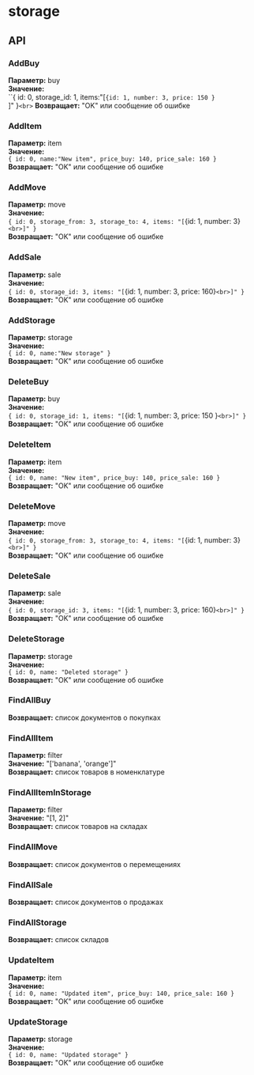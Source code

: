 # storage

## API

### AddBuy
__Параметр:__ buy <br>
__Значение:__ <br>
``{
	id: 0,
	storage_id: 1,
	items:"[`{id: 1, number: 3, price: 150 }`<br>]"
}`<br>`
__Возвращает:__ "OK" или сообщение об ошибке <br>

### AddItem
__Параметр:__ item <br>
__Значение:__ <br>
`{
	id: 0,
	name:"New item",
	price_buy: 140,
	price_sale: 160
}`<br>
__Возвращает:__ "OK" или сообщение об ошибке <br>

### AddMove
__Параметр:__ move <br>
__Значение:__ <br>
`{
	id: 0,
	storage_from: 3,
	storage_to: 4,
	items: "[`{id: 1, number: 3}`<br>]"
}`<br>
__Возвращает:__ "OK" или сообщение об ошибке <br>

### AddSale
__Параметр:__ sale <br>
__Значение:__ <br>
`{
	id: 0,
	storage_id: 3,
	items: "[`{id: 1, number: 3, price: 160}`<br>]"
}`<br>
__Возвращает:__ "OK" или сообщение об ошибке <br>

### AddStorage
__Параметр:__ storage <br>
__Значение:__ <br>
`{
	id: 0,
	name:"New storage"
}`<br>
__Возвращает:__ "OK" или сообщение об ошибке <br>

### DeleteBuy
__Параметр:__ buy <br>
__Значение:__ <br>
`{
	id: 0,
	storage_id: 1,
	items: "[`{id: 1, number: 3, price: 150 }`<br>]"
}`<br>
__Возвращает:__ "OK" или сообщение об ошибке <br>

### DeleteItem
__Параметр:__ item <br>
__Значение:__ <br>
`{
	id: 0,
	name: "New item",
	price_buy: 140,
	price_sale: 160
}`<br>
__Возвращает:__ "OK" или сообщение об ошибке <br>

### DeleteMove
__Параметр:__ move <br>
__Значение:__ <br>
`{
	id: 0,
	storage_from: 3,
	storage_to: 4,
	items: "[`{id: 1, number: 3}`<br>]"
}`<br>
__Возвращает:__ "OK" или сообщение об ошибке <br>

### DeleteSale
__Параметр:__ sale <br>
__Значение:__ <br>
`{
	id: 0,
	storage_id: 3,
	items: "[`{id: 1, number: 3, price: 160}`<br>]"
}`<br>
__Возвращает:__ "OK" или сообщение об ошибке <br>

### DeleteStorage
__Параметр:__ storage <br>
__Значение:__ <br>
`{
	id: 0,
	name: "Deleted storage"
}`<br>
__Возвращает:__ "OK" или сообщение об ошибке <br>

### FindAllBuy
__Возвращает:__ список документов о покупках <br>

### FindAllItem
__Параметр:__ filter <br>
__Значение:__ "['banana', 'orange']" <br>
__Возвращает:__ список товаров в номенклатуре <br>

### FindAllItemInStorage
__Параметр:__ filter <br>
__Значение:__ "[1, 2]" <br>
__Возвращает:__ список товаров на складах <br>

### FindAllMove
__Возвращает:__ список документов о перемещениях <br>

### FindAllSale
__Возвращает:__ список документов о продажах <br>

### FindAllStorage
__Возвращает:__ список складов <br>

### UpdateItem
__Параметр:__ item <br>
__Значение:__ <br>
`{
	id: 0,
	name: "Updated item",
	price_buy: 140,
	price_sale: 160
}`<br>
__Возвращает:__ "OK" или сообщение об ошибке <br>

### UpdateStorage
__Параметр:__ storage <br>
__Значение:__ <br>
`{
	id: 0,
	name: "Updated storage"
}`<br>
__Возвращает:__ "OK" или сообщение об ошибке <br>
